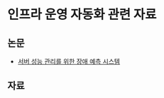 인프라 운영 자동화 관련 자료
===============================
논문
----
* [서버 성능 관리를 위한 장애 예측 시스템](https://github.com/bulgemi/ITOA/blob/master/A_Prediction_System_for_Server_Performance_Management.md)

자료
----
